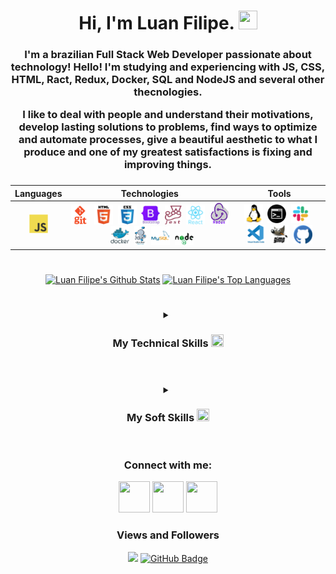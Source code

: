 <!-- Introdução -->
<div align="center">
<h1>
  Hi, I'm Luan Filipe.
  <img src="https://cdn-icons-png.flaticon.com/512/5038/5038593.png" width="30px" height="30px">
</h1>

<h3>
I'm a brazilian Full Stack Web Developer passionate about technology! Hello! I'm studying and experiencing with JS, CSS, HTML, Ract, Redux, Docker, SQL and NodeJS and several other thecnologies. 
<p> </p>
I like to deal with people and understand their motivations, develop lasting solutions to problems, find ways to optimize and automate processes, give a beautiful aesthetic to what I produce and one of my greatest satisfactions is fixing and improving things.
<h3>
</div>

<!-- Minhas Tecnologias -->
<div align="center">

| Languages  | Technologies | Tools |  
|---|---|---|
|<div align="center"><img src="./imgs/js.svg" width="30" height="30" alt="JavaScript"/></div>|<div align="center"><img src="./imgs/git.png" width="30" height="30" alt="Git"/>&nbsp;&nbsp;<img src="./imgs/html.svg" width="30" height="30" alt="HTML"/>&nbsp;&nbsp;<img src="./imgs/css3.png" width="30" height="30" alt="CSS"/>&nbsp;&nbsp;<img src="./imgs/bootstrap.svg" width="30" height="30" alt="BootStrap"/>&nbsp;&nbsp;<img src="./imgs/jest.png" width="27" height="30" alt="Jest"/>&nbsp;&nbsp;<img src="./imgs/react.svg" width="30" height="30" alt="React"/>&nbsp;&nbsp;<img src="./imgs/redux.png" width="30" height="35" alt="Redux"/>&nbsp;&nbsp;<img src="./imgs/docker.svg" width="30" height="30" alt="Docker"/>&nbsp;&nbsp;<img src="./imgs/docker-compose.png" width="20" height="30" alt="Docker-compose"/>&nbsp;&nbsp;<img src="./imgs/mysql.svg" width="30" height="30" alt="MySql"/>&nbsp;&nbsp;<img src="./imgs/nodejs.png" width="30" height="20" alt="NodeJs"/></div>|<div align="center"><img src="./imgs/linux.svg" width="30" height="30" alt="GNU/Linux"/>&nbsp;&nbsp;<img src="./imgs/terminal.png" width="30" height="30" alt="Bash/Terminal"/>&nbsp;&nbsp;<img src="./imgs/slack.png" width="30" height="30" alt="Slack"/>&nbsp;&nbsp;<img src="./imgs/vscode.svg" width="30" height="30" alt="VScode"/>&nbsp;&nbsp;<img src="./imgs/gimp.png" width="30" height="30" alt="Gimp"/>&nbsp;&nbsp;<img src="./imgs/github.png" width="30" height="30" alt="GitHub"/></div>|

#
<!-- Meus status no github -->
<div align="center">
  <a href="https://github.com/luanfgoncalves/github-readme-stats"><img height="165em" alt="Luan Filipe's Github Stats" src="https://github-readme-stats.vercel.app/api?username=luanfgoncalves&show_icons=true&count_private=true&theme=react&hide_border=true&bg_color=0D1117" /></a>
  <a href="https://github.com/luanfgoncalves/github-readme-stats"><img height="165em" alt="Luan Filipe's Top Languages" src="https://github-readme-stats.vercel.app/api/top-langs/?username=luanfgoncalves&langs_count=8&count_private=true&layout=compact&theme=react&hide_border=true&bg_color=0D1117"/>
	</a>
</div>

#
<!-- Minhas Habilidades Técnicas -->
<details align="center">
  <summary>
	  <h3>My Technical Skills
	    <img src="https://cdn-icons-png.flaticon.com/512/1005/1005141.png" width="20px" height="20px">
    </h3>
	</summary>

| Languages  | Frameworks | Technologies | Tools | 
|---|---|---|---|
|<div align="center"><span>JavaScript🔸SQL</span></div>|<div align="center"><span>React🔸Jest</span></div>|<div align="center"><span>Git🔸React Testing Library🔸API🔸HTML🔸CSS🔸React Router🔸Redux🔸Context API🔸React Hooks🔸Docker🔸Docker Compose🔸Local Storage🔸Mocks🔸Bootstrap</span></div>|<div align="center"><span>Linux🔸Terminal🔸Bash🔸GitHub🔸Visual Studio Code🔸MySQL Workbench</span></div>|
</details>

#
<!-- Meus softskills -->
<details align="center">
  <summary>
	  <h3>My Soft Skills
	    <img src="https://cdn-icons-png.flaticon.com/512/2420/2420518.png" width="20px" height="20px">
    </h3>
	</summary>
	<h3 align="center">Ethic🔸 Resilience🔸 Collaboration🔸 Non-Agressive Communication🔸 Creativity🔸 Time Management🔸 Active listening🔸 Argumentation<h4>
	<h4 align="center">I like to deal with people and understand their motivations, develop lasting solutions to problems, find ways to optimize and automate processes, give a beautiful aesthetic to what I produce and one of my greatest satisfactions is fixing and improving things.
  </h4>
</details>

#
<!-- Meu contato -->
### Connect with me:
<div align="center">
  <a href="https://instagram.com/luanfgoncalves" target="_blank"><img src="https://cdn-icons-png.flaticon.com/512/3955/3955024.png" width="50px" height="50px" target="_blank"></a>
  <a href ="mailto:luanfgoncalves@outlook.com"><img src="https://cdn-icons-png.flaticon.com/512/906/906312.png" width="50px" height="50px" target="_blank"></a>
  <a href="https://www.linkedin.com/in/luanfgoncalves/" target="_blank"><img src="https://cdn-icons-png.flaticon.com/512/4494/4494498.png" width="50px" height="50px" target="_blank"></a>
</div>

<h3>Views and Followers</h3>
<div align="center">
	<a href="https://github.com/Meghna-DAS/github-profile-views-counter"><img src="https://komarev.com/ghpvc/?username=luanfgoncalves"></a>
	<a href="https://github.com/luanfgoncalves?tab=followers"><img src="https://img.shields.io/github/followers/luanfgoncalves?label=Followers&style=social" alt="GitHub Badge"></a>
</div> 

<!-- programação | desenvolvimento | development | dev | webdeveloper| webdev| html | css | javascript | JS | python | py | Typescript | ts | Linux | react | redux | context | contextApi | docker | docker-compose | sql | mysql | nodeJS | frontend | backend | fullstack | bilingual | home office | stackoverflow | jest | RTL | mocha | sinnon | chai | . -->
